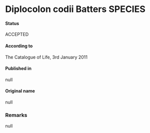 # Diplocolon codii Batters SPECIES

#### Status
ACCEPTED

#### According to
The Catalogue of Life, 3rd January 2011

#### Published in
null

#### Original name
null

### Remarks
null
